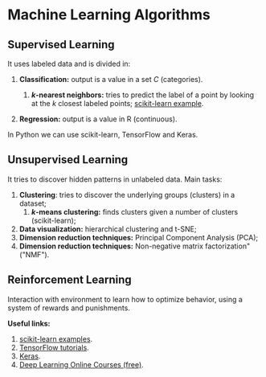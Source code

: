 # Machine Learning Algorithms

## Supervised Learning
It uses labeled data and is divided in:
1. **Classification:** output is a value in a set *C* (categories).
	1. ***k*-nearest neighbors:** tries to predict the label of a point by looking at the *k* closest labeled points;
	[scikit-learn example](https://github.com/letyrobueno/Machine-Learning/blob/master/Supervised-Learning/Classification/scikitlearn_iris.py).

2. **Regression:** output is a value in R (continuous).

In Python we can use scikit-learn, TensorFlow and Keras.

## Unsupervised Learning
It tries to discover hidden patterns in unlabeled data. Main tasks:
1. **Clustering**: tries to discover the underlying groups (clusters) in a dataset;
	1. ***k*-means clustering:** finds clusters given a number of clusters (scikit-learn);
2. **Data visualization:** hierarchical clustering and t-SNE;
3. **Dimension reduction techniques:** Principal Component Analysis (PCA);
4. **Dimension reduction techniques:** Non-negative matrix factorization" ("NMF").

## Reinforcement Learning
Interaction with environment to learn how to optimize behavior, using a system of rewards and punishments.

**Useful links:**
1. [scikit-learn examples](https://scikit-learn.org/stable/auto_examples/index.html).
2. [TensorFlow tutorials](https://www.tensorflow.org/tutorials/).
3. [Keras](https://keras.io/).
4. [Deep Learning Online Courses (free)](https://www.fast.ai/).
